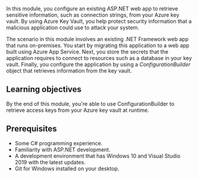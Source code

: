 In this module, you configure an existing ASP.NET web app to retrieve sensitive information, such as connection strings, from your Azure key vault. By using Azure Key Vault, you help protect security information that a malicious application could use to attack your system.

The scenario in this module involves an existing .NET Framework web app that runs on-premises. You start by migrating this application to a web app built using Azure App Service. Next, you store the secrets that the application requires to connect to resources such as a database in your key vault. Finally, you configure the application by using a *ConfigurationBuilder* object that retrieves information from the key vault.

## Learning objectives

By the end of this module, you're able to use ConfigurationBuilder to retrieve access keys from your Azure key vault at runtime.

## Prerequisites

- Some C# programming experience.
- Familiarity with ASP.NET development.
- A development environment that has Windows 10 and Visual Studio 2019 with the latest updates.
- Git for Windows installed on your desktop.
